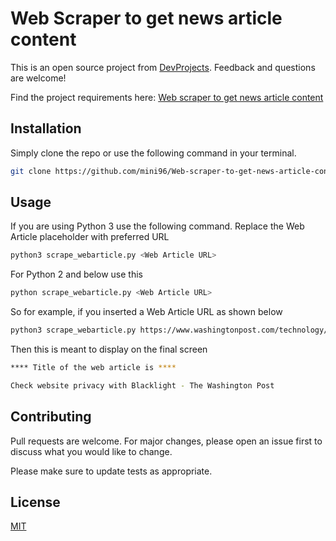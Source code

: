 # Web Scraper to get news article content


This is an open source project from [DevProjects](http://www.codementor.io/projects). Feedback and questions are welcome!

Find the project requirements here: [Web scraper to get news article content](https://www.codementor.io/projects/tool/web-scraper-to-get-news-article-content-atx32d46qe)

## Installation

Simply clone the repo or use the following command in your terminal.

```bash
git clone https://github.com/mini96/Web-scraper-to-get-news-article-content.git
```

## Usage
If you are using Python 3 use the following command. Replace the Web Article placeholder with preferred URL

```bash
python3 scrape_webarticle.py <Web Article URL>
```
For Python 2 and below use this

```bash
python scrape_webarticle.py <Web Article URL>
```
So for example, if you inserted a Web Article URL as shown below

```bash
python3 scrape_webarticle.py https://www.washingtonpost.com/technology/2020/09/25/privacy-check-blacklight/
```

Then this is meant to display on the final screen
```bash
**** Title of the web article is ****

Check website privacy with Blacklight - The Washington Post
```
## Contributing

Pull requests are welcome. For major changes, please open an issue first
to discuss what you would like to change.

Please make sure to update tests as appropriate.

## License

[MIT](https://choosealicense.com/licenses/mit/)
